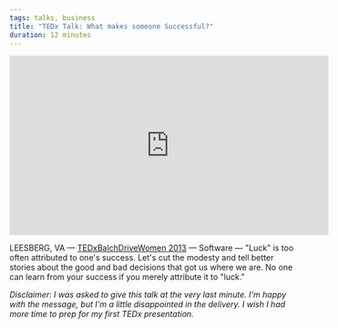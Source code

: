 ```yaml
---
tags: talks, business
title: "TEDx Talk: What makes someone Successful?"
duration: 12 minutes
---
```

<iframe width="560" height="315" src="https://www.youtube.com/embed/18QpRK53jj0" frameborder="0" allowfullscreen></iframe>

LEESBERG, VA &mdash; [TEDxBalchDriveWomen 2013][location] &mdash; Software &mdash; "Luck" is too often attributed to one's success. Let's cut the modesty and tell better stories about the good and bad decisions that got us where we are. No one can learn from your success if you merely attribute it to "luck."

_Disclaimer: I was asked to give this talk at the very last minute. I'm happy with the message, but I'm a little disappointed in the delivery. I wish I had more time to prep for my first TEDx presentation._

[location]: http://www.ted.com/tedx/events/10695
